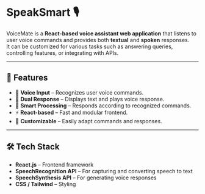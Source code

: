 # SpeakSmart 🎙️

VoiceMate is a **React-based voice assistant web application** that listens to user voice commands and provides both **textual** and **spoken** responses.  
It can be customized for various tasks such as answering queries, controlling features, or integrating with APIs.

---

## 🚀 Features
- 🎤 **Voice Input** – Recognizes user voice commands.
- 💬 **Dual Response** – Displays text and plays voice response.
- 🧠 **Smart Processing** – Responds according to recognized commands.
- ⚡ **React-based** – Fast and modular frontend.
- 🎨 **Customizable** – Easily adapt commands and responses.

---

## 🛠️ Tech Stack
- **React.js** – Frontend framework
- **SpeechRecognition API** – For capturing and converting speech to text
- **SpeechSynthesis API** – For generating voice responses
- **CSS / Tailwind** – Styling
